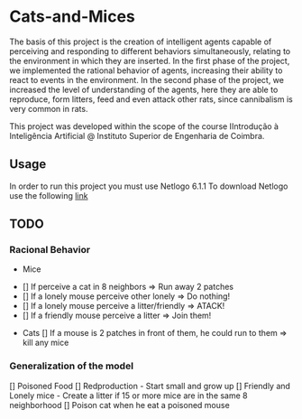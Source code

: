# Cats-and-Mices
The basis of this project is the creation of intelligent agents capable of perceiving and responding to different behaviors simultaneously, relating to the environment in which they are inserted.
In the first phase of the project, we implemented the rational behavior of agents, increasing their ability to react to events in the environment.
In the second phase of the project, we increased the level of understanding of the agents, here they are able to reproduce, form litters, feed and even attack other rats, since cannibalism is very common in rats.

This project was developed within the scope of the course IIntrodução à Inteligência Artificial @ Instituto Superior de Engenharia de Coimbra.

## Usage
In order to run this project you must use Netlogo 6.1.1
To download Netlogo use the following [link](https://ccl.northwestern.edu/netlogo/)

## TODO
### Racional Behavior
* Mice
- [] If perceive a cat in 8 neighbors => Run away 2 patches
- [] If a lonely mouse perceive other lonely => Do nothing!
- [] If a lonely mouse perceive a litter/friendly => ATACK!
- [] If a friendly mouse perceive a litter => Join them!

* Cats
[] If a mouse is 2 patches in front of them, he could run to them => kill any mice

### Generalization of the model
[] Poisoned Food
[] Redproduction
    - Start small and grow up
[] Friendly and Lonely mice
    - Create a litter if 15 or more mice are in the same 8 neighborhood
[]  Poison cat when he eat a poisoned mouse
